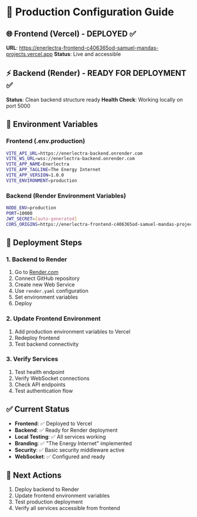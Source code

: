 # 🚀 Production Configuration Guide

## 🌐 Frontend (Vercel) - DEPLOYED ✅
**URL**: https://enerlectra-frontend-c406365od-samuel-mandas-projects.vercel.app
**Status**: Live and accessible

## ⚡ Backend (Render) - READY FOR DEPLOYMENT ✅
**Status**: Clean backend structure ready
**Health Check**: Working locally on port 5000

## 🔧 Environment Variables

### Frontend (.env.production)
```bash
VITE_API_URL=https://enerlectra-backend.onrender.com
VITE_WS_URL=wss://enerlectra-backend.onrender.com
VITE_APP_NAME=Enerlectra
VITE_APP_TAGLINE=The Energy Internet
VITE_APP_VERSION=1.0.0
VITE_ENVIRONMENT=production
```

### Backend (Render Environment Variables)
```bash
NODE_ENV=production
PORT=10000
JWT_SECRET=[auto-generated]
CORS_ORIGINS=https://enerlectra-frontend-c406365od-samuel-mandas-projects.vercel.app,http://localhost:3000
```

## 🚀 Deployment Steps

### 1. Backend to Render
1. Go to [Render.com](https://render.com)
2. Connect GitHub repository
3. Create new Web Service
4. Use `render.yaml` configuration
5. Set environment variables
6. Deploy

### 2. Update Frontend Environment
1. Add production environment variables to Vercel
2. Redeploy frontend
3. Test backend connectivity

### 3. Verify Services
1. Test health endpoint
2. Verify WebSocket connections
3. Check API endpoints
4. Test authentication flow

## ✅ Current Status
- **Frontend**: ✅ Deployed to Vercel
- **Backend**: ✅ Ready for Render deployment
- **Local Testing**: ✅ All services working
- **Branding**: ✅ "The Energy Internet" implemented
- **Security**: ✅ Basic security middleware active
- **WebSocket**: ✅ Configured and ready

## 🎯 Next Actions
1. Deploy backend to Render
2. Update frontend environment variables
3. Test production deployment
4. Verify all services accessible from frontend 